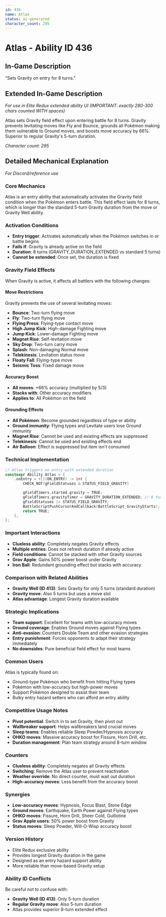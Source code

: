 ```yaml
---
id: 436
name: Atlas
status: ai-generated
character_count: 295
---
```


# Atlas - Ability ID 436

## In-Game Description
"Sets Gravity on entry for 8 turns."

## Extended In-Game Description
*For use in Elite Redux extended ability UI (IMPORTANT: exactly 280-300 chars counted WITH spaces)*

Atlas sets Gravity field effect upon entering battle for 8 turns. Gravity prevents levitating moves like Fly and Bounce, grounds all Pokémon making them vulnerable to Ground moves, and boosts move accuracy by 66%. Superior to regular Gravity's 5-turn duration.

*Character count: 295*

## Detailed Mechanical Explanation
*For Discord/reference use*

### Core Mechanics
Atlas is an entry ability that automatically activates the Gravity field condition when the Pokémon enters battle. This field effect lasts for 8 turns, which is longer than the standard 5-turn Gravity duration from the move or Gravity Well ability.

### Activation Conditions
- **Entry trigger**: Activates automatically when the Pokémon switches in or battle begins
- **Fails if**: Gravity is already active on the field
- **Duration**: 8 turns (GRAVITY_DURATION_EXTENDED vs standard 5 turns)
- **Cannot be extended**: Once set, the duration is fixed

### Gravity Field Effects
When Gravity is active, it affects all battlers with the following changes:

#### Move Restrictions
Gravity prevents the use of several levitating moves:
- **Bounce**: Two-turn flying move
- **Fly**: Two-turn flying move
- **Flying Press**: Flying-type contact move
- **High Jump Kick**: High-damage Fighting move
- **Jump Kick**: Lower-damage Fighting move
- **Magnet Rise**: Self-levitation move
- **Sky Drop**: Two-turn carry move
- **Splash**: Non-damaging Normal move
- **Telekinesis**: Levitation status move
- **Floaty Fall**: Flying-type move
- **Seismic Toss**: Fixed damage move

#### Accuracy Boost
- **All moves**: +66% accuracy (multiplied by 5/3)
- **Stacks with**: Other accuracy modifiers
- **Applies to**: All Pokémon on the field

#### Grounding Effects
- **All Pokémon**: Become grounded regardless of type or ability
- **Ground immunity**: Flying types and Levitate users lose Ground immunity
- **Magnet Rise**: Cannot be used and existing effects are suppressed
- **Telekinesis**: Cannot be used and existing effects end
- **Air Balloon**: Effect is suppressed but item isn't consumed

### Technical Implementation
```c
// Atlas triggers on entry with extended duration
constexpr Ability Atlas = {
    .onEntry = +[](ON_ENTRY) -> int {
        CHECK_NOT(gFieldStatuses & STATUS_FIELD_GRAVITY)

        gFieldTimers.started.gravity = TRUE;
        gFieldTimers.gravityTimer = GRAVITY_DURATION_EXTENDED; // 8 turns
        gFieldStatuses |= STATUS_FIELD_GRAVITY;
        BattleScriptPushCursorAndCallback(BattleScript_GravityStarts);
        return TRUE;
    },
};
```

### Important Interactions
- **Clueless ability**: Completely negates Gravity effects
- **Multiple entries**: Does not refresh duration if already active
- **Field conditions**: Cannot be stacked with other Gravity sources
- **Grav Apple**: Gains 50% power boost under Gravity
- **Iron Ball**: Redundant grounding effect but stacks with accuracy

### Comparison with Related Abilities
- **Gravity Well (ID 413)**: Sets Gravity for only 5 turns (standard duration)
- **Gravity move**: Also 5 turns but uses a move slot
- **Atlas advantage**: Longest Gravity duration available

### Strategic Implications
- **Team support**: Excellent for teams with low-accuracy moves
- **Ground coverage**: Enables Ground moves against Flying types
- **Anti-evasion**: Counters Double Team and other evasion strategies
- **Entry punishment**: Forces opponents to adapt their strategy immediately
- **No downsides**: Pure beneficial field effect for most teams

### Common Users
Atlas is typically found on:
- Ground-type Pokémon who benefit from hitting Flying types
- Pokémon with low-accuracy but high-power moves
- Support Pokémon designed to assist their team
- Bulky entry hazard setters who can afford an entry ability

### Competitive Usage Notes
- **Pivot potential**: Switch in to set Gravity, then pivot out
- **Wallbreaker support**: Helps wallbreakers land crucial moves
- **Sleep teams**: Enables reliable Sleep Powder/Hypnosis accuracy
- **OHKO moves**: Massive accuracy boost for Fissure, Horn Drill, etc.
- **Duration management**: Plan team strategy around 8-turn window

### Counters
- **Clueless ability**: Completely negates all Gravity effects
- **Switching**: Remove the Atlas user to prevent reactivation
- **Weather override**: No direct counter, must wait out duration
- **High-accuracy moves**: Less benefit from the accuracy boost

### Synergies
- **Low-accuracy moves**: Hypnosis, Focus Blast, Stone Edge
- **Ground moves**: Earthquake, Earth Power against Flying types
- **OHKO moves**: Fissure, Horn Drill, Sheer Cold, Guillotine
- **Grav Apple users**: 50% power boost from Gravity
- **Status moves**: Sleep Powder, Will-O-Wisp accuracy boost

### Version History
- Elite Redux exclusive ability
- Provides longest Gravity duration in the game
- Designed as an entry hazard support ability
- More reliable than move-based Gravity setup

### Ability ID Conflicts
Be careful not to confuse with:
- **Gravity Well (ID 413)**: Only 5-turn duration
- **Regular Gravity move**: Also 5-turn duration
- Atlas provides superior 8-turn extended effect
